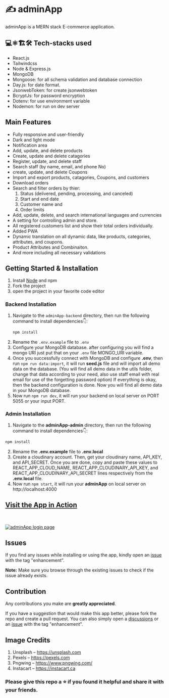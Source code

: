 # ✍️ adminApp

adminApp is a MERN stack E-commerce application.

## 💻⚛️🏗️🛠️ Tech-stacks used

- React.js
- Tailwindcss
- Node & Express.js
- MongoDB
- Mongoose: for all schema validation and database connection
- Day.js: for date format.
- JsonwebToken: for create jsonwebtoken
- BcryptJs: for password encryption
- Dotenv: for use environment variable
- Nodemon: for run on dev server

## Main Features

- Fully responsive and user-friendly
- Dark and light mode
- Notification area
- Add, update, and delete products
- Create, update and delete catagories
- Register, update, and delete staff
- Search staff (by name, email, and phone No)
- create, update, and delete Coupons
- Import and export products, catagories, Coupons, and customers
- Download orders
- Search and filter orders by thier:
  1. Status (delivered, pending, processing, and canceled)
  2. Start and end date
  3. Customer name and
  4. Order limits
- Add, update, delete, and search international languages and currencies
- A setting for controlling admin and store.
- All registered customers list and show their total orders individually.
- Added PWA
- Dynamic translation on all dynamic data, like products, categories, attributes, and coupons.
- Product Attributes and Combinaiton.
- And more including all necessary validations

## Getting Started & Installation

1. Install [Node](https://nodejs.org/en/) and npm
1. Fork the project
1. open the project in your favorite code editor

### Backend Installation

1. Navigate to the `adminApp-backend` directory, then run the following command to install dependencies👇:
   ```bash
   npm install
   ```
2. Rename the `.env.example` file to `.env`
3. Configure your MongoDB database. after configuring you will find a mongo URI just put that on your `.env` file MONGO_URI variable.
4. Once you successfully connect with MongoDB and configure **.env**, then run `npm run data:import`, it will run **seed.js** file and will import all demo data on the database. (You
   will find all demo data in the utils folder, change that data according to your need, also
   use staff email with real email for use of the forgetting password option) If everything is
   okay, then the backend configuration is done. Now you will find all demo data in your
   MongoDB database.
5. Now run `npm run dev`, it will run your backend on local server on PORT 5055 or your
   input PORT.

### Admin Installation

1. Navigate to the **adminApp-admin** directory, then run the following command to install dependencies👇:

```bash
npm install
```

2. Rename the **.env.example** file to **.env.local**
3. Create a cloudinary account. Then, get your cloudinary name, API_KEY, and API_SECRET. Once you are done, copy and paste these values to REACT_APP_CLOUD_NAME, REACT_APP_CLOUDINARY_API_KEY, and REACT_APP_CLOUDINARY_API_SECRET lines respectively from the **.env.local** file.
4. Now run `npm start`, it will run your **adminApp** on local server on http://localhost:4000

## [Visit the App in Action](https://mern-stack-admin.vercel.app/)

<br>

<a href="https://mern-stack-admin.vercel.app/" target="_blank"><img src="https://i.imgur.com/GLlU4Od.png" alt="adminApp login page"> </a>

## Issues

If you find any issues while installing or using the app, kindly open an [issue](https://github.com/Aklilu-Mandefro/mern-stack-ecommerce-application/issues) with the tag "enhancement".

**Note:** Make sure you browse through the existing issues to check if the issue already exists.<br>

## Contribution

Any contributions you make are **greatly appreciated**.

If you have a suggestion that would make this app better, please fork the repo and
create a pull request. You can also simply open a [discussions](https://github.com/Aklilu-Mandefro/mern-stack-ecommerce-application/discussions/) or an [issue](https://github.com/Aklilu-Mandefro/mern-stack-ecommerce-application/issues) with the tag "enhancement".

## Image Credits

1. Unsplash – https://unsplash.com
2. Pexels – https://pexels.com
3. Pngwing – https://www.pngwing.com/
4. Instacart – https://instacart.ca

### Please give this repo a ⭐ if you found it helpful and share it with your friends.
